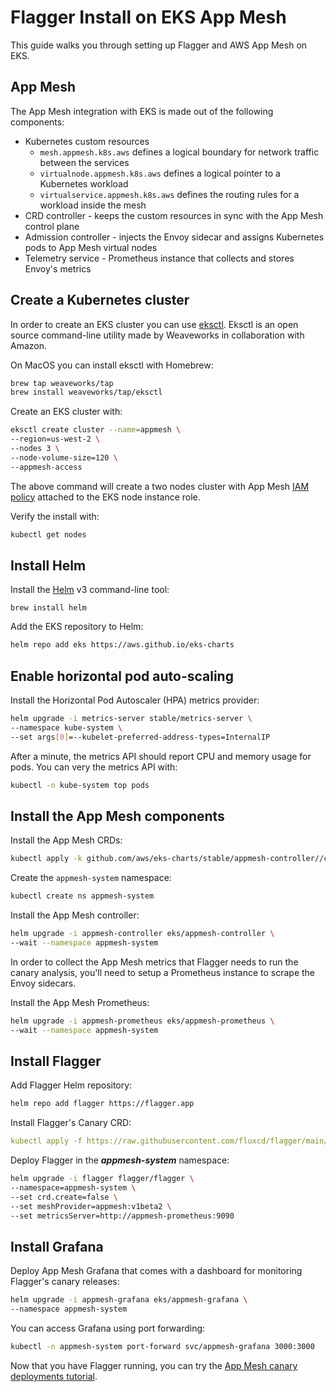 # Flagger Install on EKS App Mesh

This guide walks you through setting up Flagger and AWS App Mesh on EKS.

## App Mesh

The App Mesh integration with EKS is made out of the following components:

* Kubernetes custom resources
  * `mesh.appmesh.k8s.aws` defines a logical boundary for network traffic between the services 
  * `virtualnode.appmesh.k8s.aws` defines a logical pointer to a Kubernetes workload
  * `virtualservice.appmesh.k8s.aws` defines the routing rules for a workload inside the mesh
* CRD controller - keeps the custom resources in sync with the App Mesh control plane
* Admission controller - injects the Envoy sidecar and assigns Kubernetes pods to App Mesh virtual nodes
* Telemetry service - Prometheus instance that collects and stores Envoy's metrics

## Create a Kubernetes cluster

In order to create an EKS cluster you can use [eksctl](https://eksctl.io).
Eksctl is an open source command-line utility made by Weaveworks in collaboration with Amazon.

On MacOS you can install eksctl with Homebrew:

```bash
brew tap weaveworks/tap
brew install weaveworks/tap/eksctl
```

Create an EKS cluster with:

```bash
eksctl create cluster --name=appmesh \
--region=us-west-2 \
--nodes 3 \
--node-volume-size=120 \
--appmesh-access
```

The above command will create a two nodes cluster with
App Mesh [IAM policy](https://docs.aws.amazon.com/app-mesh/latest/userguide/MESH_IAM_user_policies.html)
attached to the EKS node instance role.

Verify the install with:

```bash
kubectl get nodes
```

## Install Helm

Install the [Helm](https://docs.helm.sh/using_helm/#installing-helm) v3 command-line tool:

```text
brew install helm
```

Add the EKS repository to Helm:

```bash
helm repo add eks https://aws.github.io/eks-charts
```

## Enable horizontal pod auto-scaling

Install the Horizontal Pod Autoscaler (HPA) metrics provider:

```bash
helm upgrade -i metrics-server stable/metrics-server \
--namespace kube-system \
--set args[0]=--kubelet-preferred-address-types=InternalIP
```

After a minute, the metrics API should report CPU and memory usage for pods. You can very the metrics API with:

```bash
kubectl -n kube-system top pods
```

## Install the App Mesh components

Install the App Mesh CRDs:

```bash
kubectl apply -k github.com/aws/eks-charts/stable/appmesh-controller//crds?ref=master
```

Create the `appmesh-system` namespace:

```bash
kubectl create ns appmesh-system
```

Install the App Mesh controller:

```bash
helm upgrade -i appmesh-controller eks/appmesh-controller \
--wait --namespace appmesh-system
```

In order to collect the App Mesh metrics that Flagger needs to run the canary analysis,
you'll need to setup a Prometheus instance to scrape the Envoy sidecars.

Install the App Mesh Prometheus:

```bash
helm upgrade -i appmesh-prometheus eks/appmesh-prometheus \
--wait --namespace appmesh-system
```

## Install Flagger

Add Flagger Helm repository:

```bash
helm repo add flagger https://flagger.app
```

Install Flagger's Canary CRD:

```yaml
kubectl apply -f https://raw.githubusercontent.com/fluxcd/flagger/main/artifacts/flagger/crd.yaml
```

Deploy Flagger in the _**appmesh-system**_ namespace:

```bash
helm upgrade -i flagger flagger/flagger \
--namespace=appmesh-system \
--set crd.create=false \
--set meshProvider=appmesh:v1beta2 \
--set metricsServer=http://appmesh-prometheus:9090
```

## Install Grafana

Deploy App Mesh Grafana that comes with a dashboard for monitoring Flagger's canary releases:

```bash
helm upgrade -i appmesh-grafana eks/appmesh-grafana \
--namespace appmesh-system
```

You can access Grafana using port forwarding:

```bash
kubectl -n appmesh-system port-forward svc/appmesh-grafana 3000:3000
```

Now that you have Flagger running, you can try the
[App Mesh canary deployments tutorial](https://docs.flagger.app/usage/appmesh-progressive-delivery).

